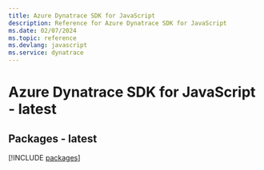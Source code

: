 ```yaml
---
title: Azure Dynatrace SDK for JavaScript
description: Reference for Azure Dynatrace SDK for JavaScript
ms.date: 02/07/2024
ms.topic: reference
ms.devlang: javascript
ms.service: dynatrace
---
```

# Azure Dynatrace SDK for JavaScript - latest
## Packages - latest
[!INCLUDE [packages](dynatrace-index.md)]